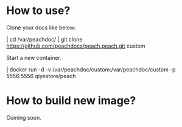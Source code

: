 
# How to use?

Clone your docs like below:

| cd /var/peachdoc/
| git clone https://github.com/peachdocs/peach.peach.git custom

Start a new container:

| docker run -d -v /var/peachdoc/custom:/var/peachdoc/custom -p 5556:5556 qiyestore/peach

# How to build new image?

Coming soon.
